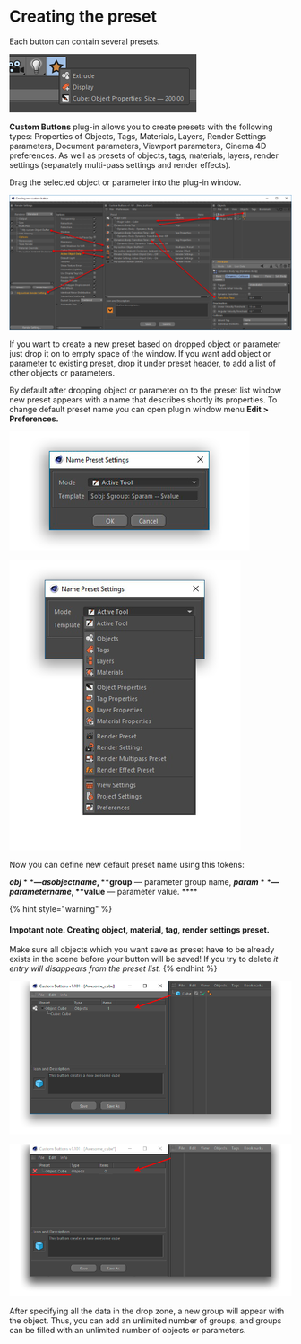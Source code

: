 # Creating the preset

Each button can contain several presets.

![](../.gitbook/assets/1007%20%281%29.png)

**Custom Buttons** plug-in allows you to create presets with the following types: Properties of Objects, Tags, Materials, Layers, Render Settings parameters, Document parameters, Viewport parameters, Cinema 4D preferences. As well as presets of objects, tags, materials, layers, render settings \(separately multi-pass settings and render effects\).

Drag the selected object or parameter into the plug-in window.

![](../.gitbook/assets/1046.png)

If you want to create a new preset based on dropped object or parameter just drop it on to empty space of the window. If you want add object or parameter to existing preset, drop it under preset header, to add a list of other objects or parameters.

By default after dropping object or parameter on to the preset list window new preset appears with a name that describes shortly its properties. To change default preset name you can open plugin window menu **Edit &gt;** **Preferences.**

![Default preset name preferences window](../.gitbook/assets/custom_buttons_preferences.png)

![Preset types](../.gitbook/assets/custom_buttons_preferences_types.png)

Now you can define new default preset name using this tokens:

**$obj** — as object name, **$group** — parameter group name, **$param** — parameter name, **$value** — parameter value. ****

{% hint style="warning" %}
#### Impotant note. Creating object, material, tag, render settings preset.

Make sure all objects which you want save as preset have to be already exists in the scene before your button will be saved! If you try to delete _it entry will disappears from the preset list._ 
{% endhint %}

![Creating object preset](../.gitbook/assets/delete_object1.png)

![What happens when you delete object in Object Manager](../.gitbook/assets/delete_object2.png)

After specifying all the data in the drop zone, a new group will appear with the object. Thus, you can add an unlimited number of groups, and groups can be filled with an unlimited number of objects or parameters.

